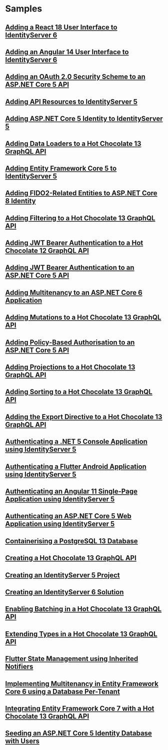 # Samples

## [Adding a React 18 User Interface to IdentityServer 6](./adding-a-react-18-user-interface-to-identityserver-6)

## [Adding an Angular 14 User Interface to IdentityServer 6](./adding-an-angular-14-user-interface-to-identityserver-6)

## [Adding an OAuth 2.0 Security Scheme to an ASP.NET Core 5 API](./adding-an-oauth-2-security-scheme-to-an-aspnet-core-5-api)

## [Adding API Resources to IdentityServer 5](./adding-api-resources-to-identityserver-5)

## [Adding ASP.NET Core 5 Identity to IdentityServer 5](./adding-aspnet-core-5-identity-to-identityserver-5)

## [Adding Data Loaders to a Hot Chocolate 13 GraphQL API](./adding-data-loaders-to-a-hot-chocolate-13-graphql-api)

## [Adding Entity Framework Core 5 to IdentityServer 5](./adding-entity-framework-core-5-to-identityserver-5)

## [Adding FIDO2-Related Entities to ASP.NET Core 8 Identity](./adding-fido2-related-entities-to-aspnet-core-8-identity)

## [Adding Filtering to a Hot Chocolate 13 GraphQL API](./adding-filtering-to-a-hot-chocolate-13-graphql-api)

## [Adding JWT Bearer Authentication to a Hot Chocolate 12 GraphQL API](./adding-jwt-bearer-authentication-to-a-hot-chocolate-12-graphql-api)

## [Adding JWT Bearer Authentication to an ASP.NET Core 5 API](./adding-jwt-bearer-authentication-to-an-aspnet-core-5-api)

## [Adding Multitenancy to an ASP.NET Core 6 Application](./adding-multitenancy-to-an-aspnet-core-6-application)

## [Adding Mutations to a Hot Chocolate 13 GraphQL API](./adding-mutations-to-a-hot-chocolate-13-graphql-api)

## [Adding Policy-Based Authorisation to an ASP.NET Core 5 API](./adding-policy-based-authorisation-to-an-aspnet-core-5-api)

## [Adding Projections to a Hot Chocolate 13 GraphQL API](./adding-projections-to-a-hot-chocolate-13-graphql-api)

## [Adding Sorting to a Hot Chocolate 13 GraphQL API](./adding-sorting-to-a-hot-chocolate-13-graphql-api)

## [Adding the Export Directive to a Hot Chocolate 13 GraphQL API](./adding-the-export-directive-to-a-hot-chocolate-13-graphql-api)

## [Authenticating a .NET 5 Console Application using IdentityServer 5](./authenticating-a-dotnet-5-console-application-using-identityserver-5)

## [Authenticating a Flutter Android Application using IdentityServer 5](./authenticating-a-flutter-android-application-using-identityserver-5)

## [Authenticating an Angular 11 Single-Page Application using IdentityServer 5](./authenticating-an-angular-11-single-page-application-using-identityserver-5)

## [Authenticating an ASP.NET Core 5 Web Application using IdentityServer 5](./authenticating-an-aspnet-core-5-web-application-using-identityserver-5)

## [Containerising a PostgreSQL 13 Database](./containerising-a-postgresql-13-database)

## [Creating a Hot Chocolate 13 GraphQL API](./creating-a-hot-chocolate-13-graphql-api)

## [Creating an IdentityServer 5 Project](./creating-an-identityserver-5-project)

## [Creating an IdentityServer 6 Solution](./creating-an-identityserver-6-solution)

## [Enabling Batching in a Hot Chocolate 13 GraphQL API](./enabling-batching-in-a-hot-chocolate-13-graphql-api)

## [Extending Types in a Hot Chocolate 13 GraphQL API](./extending-types-in-a-hot-chocolate-13-graphql-api)

## [Flutter State Management using Inherited Notifiers](./flutter-state-management-using-inherited-notifiers)

## [Implementing Multitenancy in Entity Framework Core 6 using a Database Per-Tenant](./implementing-multitenancy-in-entity-framework-core-6-using-a-database-per-tenant)

## [Integrating Entity Framework Core 7 with a Hot Chocolate 13 GraphQL API](./integrating-entity-framework-core-7-with-a-hot-chocolate-13-graphql-api)

## [Seeding an ASP.NET Core 5 Identity Database with Users](./seeding-an-aspnet-core-5-identity-database-with-users)
